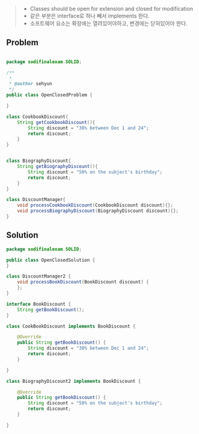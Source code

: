 > - Classes should be open for extension and closed for modification
> - 같은 부분은 interface로 하나 빼서 implements 한다.
> - 소프트웨어 요소는 확장에는 열려있어야하고, 변경에는 닫혀있어야 한다.

## Problem
```java

package sodifinalexam.SOLID;

/**
 *
 * @author sehyun
 */
public class OpenClosedProblem {

}

class CookbookDiscount{
    String getCookbookDiscount(){
        String discount = "30% between Dec 1 and 24";
        return discount;
    }
}


class BiographyDiscount{
    String getBiographyDiscount(){
        String discount = "50% on the subject's birthday";
        return discount;
    }
}

class DiscountManager{
    void processCookbookDiscount(CookbookDiscount discount){};
    void processBiographyDiscount(BiographyDiscount discount){};
}
```

## Solution
```java
package sodifinalexam.SOLID;

public class OpenClosedSolution {
}

class DiscountManager2 {
    void processBookDiscount(BookDiscount discount) {
    };
}

interface BookDiscount {
    String getBookDiscount();
}

class CookBookDiscount implements BookDiscount {

    @Override
    public String getBookDiscount() {
        String discount = "30% between Dec 1 and 24";
        return discount;
    }

}

class BiographyDiscount2 implements BookDiscount {

    @Override
    public String getBookDiscount() {
        String discount = "50% on the subject's birthday";
        return discount;
    }

}
```
